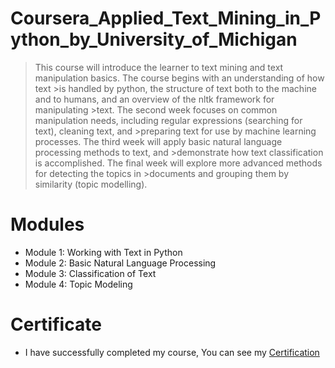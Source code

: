 # Coursera_Applied_Text_Mining_in_Python_by_University_of_Michigan
>This course will introduce the learner to text mining and text manipulation basics. The course begins with an understanding of how text >is handled by python, the structure of text both to the machine and to humans, and an overview of the nltk framework for manipulating >text. The second week focuses on common manipulation needs, including regular expressions (searching for text), cleaning text, and >preparing text for use by machine learning processes. The third week will apply basic natural language processing methods to text, and >demonstrate how text classification is accomplished. The final week will explore more advanced methods for detecting the topics in >documents and grouping them by similarity (topic modelling).

# Modules
- Module 1: Working with Text in Python
- Module 2: Basic Natural Language Processing
- Module 3: Classification of Text
- Module 4: Topic Modeling

# Certificate
- I have successfully completed my course, You can see my [Certification](https://coursera.org/share/90c54428bb2bcaa5305c819082fac4d8)
